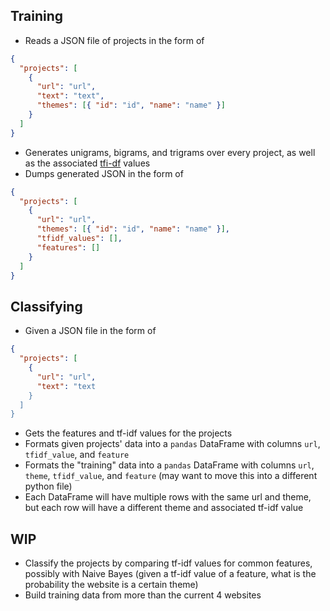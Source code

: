 ## Training

- Reads a JSON file of projects in the form of

```json
{
  "projects": [
    {
      "url": "url",
      "text": "text",
      "themes": [{ "id": "id", "name": "name" }]
    }
  ]
}
```

- Generates unigrams, bigrams, and trigrams over every project, as well as the associated [tfi-df](https://en.wikipedia.org/wiki/Tf%E2%80%93idf) values
- Dumps generated JSON in the form of

```json
{
  "projects": [
    {
      "url": "url",
      "themes": [{ "id": "id", "name": "name" }],
      "tfidf_values": [],
      "features": []
    }
  ]
}
```

## Classifying

- Given a JSON file in the form of

```json
{
  "projects": [
    {
      "url": "url",
      "text": "text
    }
  ]
}
```

- Gets the features and tf-idf values for the projects
- Formats given projects' data into a `pandas` DataFrame with columns `url`, `tfidf_value`, and `feature`
- Formats the "training" data into a `pandas` DataFrame with columns `url`, `theme`, `tfidf_value`, and `feature` (may want to move this into a different python file)
- Each DataFrame will have multiple rows with the same url and theme, but each row will have a different theme and associated tf-idf value

## WIP

- Classify the projects by comparing tf-idf values for common features, possibly with Naive Bayes (given a tf-idf value of a feature, what is the probability the website is a certain theme)
- Build training data from more than the current 4 websites
